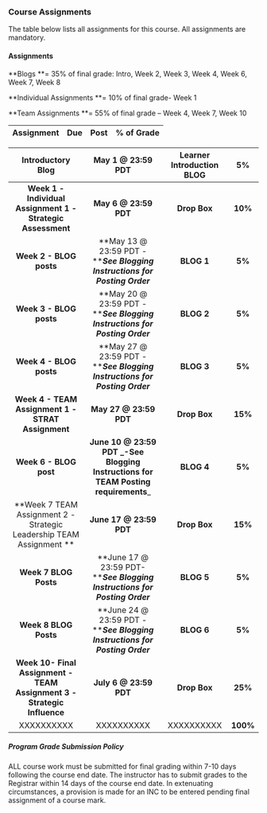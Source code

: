 ### Course Assignments

The table below lists all assignments for this course. All assignments are mandatory.

#### Assignments

**Blogs **= 35% of final grade:  Intro, Week 2, Week 3, Week 4, Week 6, Week 7, Week 8

**Individual Assignments **=   10% of final grade- Week 1

**Team Assignments **= 55%  of final grade – Week 4, Week 7,   Week 10

| **Assignment** | **Due** | **Post** | **% of Grade** |
| :---: | :---: | :---: | :---: |


| **Introductory Blog** | May 1 @ 23:59  PDT | Learner Introduction BLOG | 5% |
| :---: | :---: | :---: | :---: |
| **Week 1 - Individual Assignment 1 - Strategic Assessment** | **May 6 @ 23:59  PDT** | **Drop Box** | **10%** |
| **Week 2 - BLOG posts** | **May 13 @ 23:59  PDT - **_**See Blogging Instructions for   Posting Order**_ | **BLOG 1** | **5%** |
| **Week 3 - BLOG posts** | **May 20 @ 23:59  PDT -  **_**See   Blogging Instructions for Posting Order**_ | **BLOG 2** | **5%** |
| **Week 4 - BLOG posts** | **May 27 @ 23:59  PDT - **_**See    Blogging Instructions for Posting Order**_ | **BLOG 3** | **5%** |
| **Week 4 - TEAM Assignment 1 - STRAT Assignment** | **May 27 @ 23:59  PDT** | **Drop Box** | **15%** |
| **Week 6 - BLOG post** | **June 10 @ 23:59  PDT **_**-See Blogging Instructions for TEAM Posting requirements**_ | **BLOG 4** | **5%** |
| **Week 7 TEAM Assignment 2 - Strategic Leadership TEAM Assignment ** | **June 17 @ 23:59  PDT** | **Drop Box** | **15%** |
| **Week 7  BLOG Posts** | **June 17 @ 23:59  PDT- **_**See    Blogging Instructions for Posting Order**_ | **BLOG 5** | **5%** |
| **Week 8  BLOG Posts** | **June 24 @ 23:59 PDT - **_**See   Blogging Instructions for Posting Order**_ | **BLOG 6** | **5%** |
| **Week 10- Final Assignment - TEAM Assignment 3 - Strategic Influence** | **July 6 @ 23:59 PDT** | **Drop Box** | **25%** |
| XXXXXXXXXX | XXXXXXXXXX | XXXXXXXXXX | **100%** |

##### Program Grade Submission Policy

ALL course work must be submitted for final grading within 7-10 days following the course end date. The instructor has to submit grades to the Registrar within 14 days of the course end date. In extenuating circumstances, a provision is made for an INC to be entered pending final assignment of a course mark.

